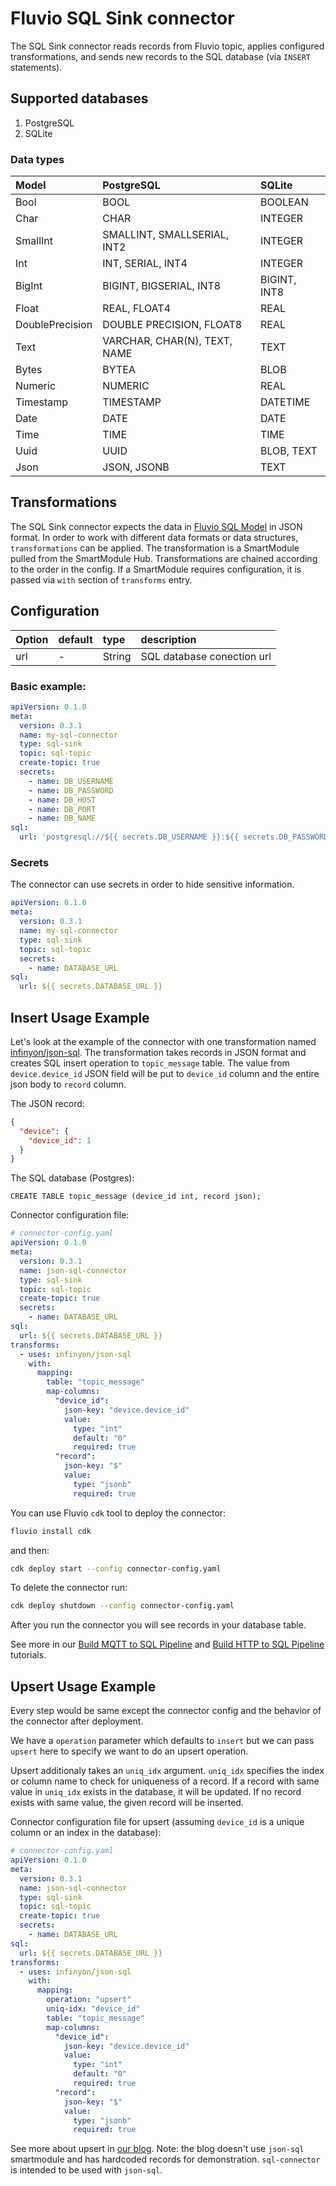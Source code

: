 # Fluvio SQL Sink connector
The SQL Sink connector reads records from Fluvio topic, applies configured transformations, and 
sends new records to the SQL database (via `INSERT` statements). 

## Supported databases
1. PostgreSQL
2. SQLite

### Data types
| Model           | PostgreSQL                   | SQLite       |                                          
|:----------------|:-----------------------------|:-------------|
| Bool            | BOOL                         | BOOLEAN      |
| Char            | CHAR                         | INTEGER      |
| SmallInt        | SMALLINT, SMALLSERIAL, INT2  | INTEGER      |
| Int             | INT, SERIAL, INT4            | INTEGER      |
| BigInt          | BIGINT, BIGSERIAL, INT8      | BIGINT, INT8 |
| Float           | REAL, FLOAT4                 | REAL         |
| DoublePrecision | DOUBLE PRECISION, FLOAT8     | REAL         |
| Text            | VARCHAR, CHAR(N), TEXT, NAME | TEXT         |
| Bytes           | BYTEA                        | BLOB         |
| Numeric         | NUMERIC                      | REAL         |
| Timestamp       | TIMESTAMP                    | DATETIME     |
| Date            | DATE                         | DATE         |
| Time            | TIME                         | TIME         |
| Uuid            | UUID                         | BLOB, TEXT   |
| Json            | JSON, JSONB                  | TEXT         |

## Transformations
The SQL Sink connector expects the data in [Fluvio SQL Model](./crates/fluvio-model-sql/README.md) in JSON format.
In order to work with different data formats or data structures, `transformations` can be applied.
The transformation is a SmartModule pulled from the SmartModule Hub. Transformations are chained according to the order
in the config. If a SmartModule requires configuration, it is passed via `with` section of `transforms` entry. 

## Configuration
| Option       | default | type   | description                                           |
|:-------------|:--------| :---   |:------------------------------------------------------|
| url          |    -    | String | SQL database conection url                            |

### Basic example:
```yaml
apiVersion: 0.1.0
meta:
  version: 0.3.1
  name: my-sql-connector
  type: sql-sink
  topic: sql-topic
  create-topic: true
  secrets:
    - name: DB_USERNAME
    - name: DB_PASSWORD
    - name: DB_HOST
    - name: DB_PORT
    - name: DB_NAME
sql:
  url: 'postgresql://${{ secrets.DB_USERNAME }}:${{ secrets.DB_PASSWORD }}@${{ secrets.DB_HOST }}:${{ secrets.DB_PORT }}/${{ secrets.DB_NAME }}'
```

### Secrets

The connector can use secrets in order to hide sensitive information.

```yaml
apiVersion: 0.1.0
meta:
  version: 0.3.1
  name: my-sql-connector
  type: sql-sink
  topic: sql-topic
  secrets:
    - name: DATABASE_URL
sql:
  url: ${{ secrets.DATABASE_URL }}
```
## Insert Usage Example
Let's look at the example of the connector with one transformation named [infinyon/json-sql](https://github.com/infinyon/fluvio-connectors/blob/main/smartmodules/json-sql/README.md). The transformation takes
records in JSON format and creates SQL insert operation to `topic_message` table. The value from `device.device_id`
JSON field will be put to `device_id` column and the entire json body to `record` column.

The JSON record:
```json
{
  "device": {
    "device_id": 1
  }
}
```

The SQL database (Postgres):
```
CREATE TABLE topic_message (device_id int, record json);
```

Connector configuration file:
```yaml
# connector-config.yaml
apiVersion: 0.1.0
meta:
  version: 0.3.1
  name: json-sql-connector
  type: sql-sink
  topic: sql-topic
  create-topic: true
  secrets:
    - name: DATABASE_URL
sql:
  url: ${{ secrets.DATABASE_URL }}
transforms:
  - uses: infinyon/json-sql
    with:
      mapping:
        table: "topic_message"
        map-columns:
          "device_id":
            json-key: "device.device_id"
            value:
              type: "int"
              default: "0"
              required: true
          "record":
            json-key: "$"
            value:
              type: "jsonb"
              required: true
```

You can use Fluvio `cdk` tool to deploy the connector:
```bash
fluvio install cdk
```
and then:
```bash
cdk deploy start --config connector-config.yaml
```
To delete the connector run:
```bash
cdk deploy shutdown --config connector-config.yaml

```
After you run the connector you will see records in your database table.

See more in our [Build MQTT to SQL Pipeline](https://www.fluvio.io/docs/tutorials/mqtt-to-sql/) and [Build HTTP to SQL Pipeline](https://www.fluvio.io/docs/tutorials/data-pipeline/) tutorials.

## Upsert Usage Example

Every step would be same except the connector config and the behavior of the connector after deployment.

We have a `operation` parameter which defaults to `insert` but we can pass `upsert` here to specify we want to do an upsert operation.

Upsert additionaly takes an `uniq_idx` argument. `uniq_idx` specifies the index or column name to check for uniqueness of a record.
If a record with same value in `uniq_idx` exists in the database, it will be updated. If no record exists with same value, the given record will
be inserted.

Connector configuration file for upsert (assuming `device_id` is a unique column or an index in the database):

```yaml
# connector-config.yaml
apiVersion: 0.1.0
meta:
  version: 0.3.1
  name: json-sql-connector
  type: sql-sink
  topic: sql-topic
  create-topic: true
  secrets:
    - name: DATABASE_URL
sql:
  url: ${{ secrets.DATABASE_URL }}
transforms:
  - uses: infinyon/json-sql
    with:
      mapping:
        operation: "upsert"
        uniq-idx: "device_id"
        table: "topic_message"
        map-columns:
          "device_id":
            json-key: "device.device_id"
            value:
              type: "int"
              default: "0"
              required: true
          "record":
            json-key: "$"
            value:
              type: "jsonb"
              required: true
```

See more about upsert in [our blog](https://infinyon.com/blog/2023/07/sql-upsert/).
Note: the blog doesn't use `json-sql` smartmodule and has hardcoded records for demonstration. `sql-connector` is intended to be used with `json-sql`.
